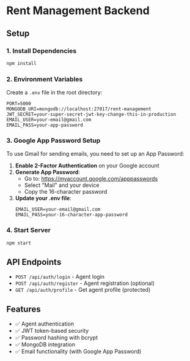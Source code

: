 # Rent Management Backend

## Setup

### 1. Install Dependencies
```bash
npm install
```

### 2. Environment Variables
Create a `.env` file in the root directory:

```env
PORT=5000
MONGODB_URI=mongodb://localhost:27017/rent-management
JWT_SECRET=your-super-secret-jwt-key-change-this-in-production
EMAIL_USER=your-email@gmail.com
EMAIL_PASS=your-app-password
```

### 3. Google App Password Setup

To use Gmail for sending emails, you need to set up an App Password:

1. **Enable 2-Factor Authentication** on your Google account
2. **Generate App Password**:
   - Go to: https://myaccount.google.com/apppasswords
   - Select "Mail" and your device
   - Copy the 16-character password
3. **Update your .env file**:
   ```
   EMAIL_USER=your-email@gmail.com
   EMAIL_PASS=your-16-character-app-password
   ```

### 4. Start Server
```bash
npm start
```

## API Endpoints

- `POST /api/auth/login` - Agent login
- `POST /api/auth/register` - Agent registration (optional)
- `GET /api/auth/profile` - Get agent profile (protected)

## Features

- ✅ Agent authentication
- ✅ JWT token-based security
- ✅ Password hashing with bcrypt
- ✅ MongoDB integration
- ✅ Email functionality (with Google App Password) 